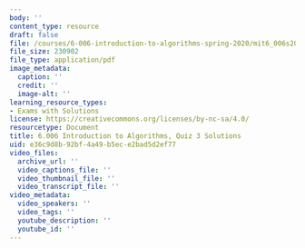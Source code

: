 ```yaml
---
body: ''
content_type: resource
draft: false
file: /courses/6-006-introduction-to-algorithms-spring-2020/mit6_006s20_q3_sol.pdf
file_size: 230902
file_type: application/pdf
image_metadata:
  caption: ''
  credit: ''
  image-alt: ''
learning_resource_types:
- Exams with Solutions
license: https://creativecommons.org/licenses/by-nc-sa/4.0/
resourcetype: Document
title: 6.006 Introduction to Algorithms, Quiz 3 Solutions
uid: e36c9d8b-92bf-4a49-b5ec-e2bad5d2ef77
video_files:
  archive_url: ''
  video_captions_file: ''
  video_thumbnail_file: ''
  video_transcript_file: ''
video_metadata:
  video_speakers: ''
  video_tags: ''
  youtube_description: ''
  youtube_id: ''
---
```

